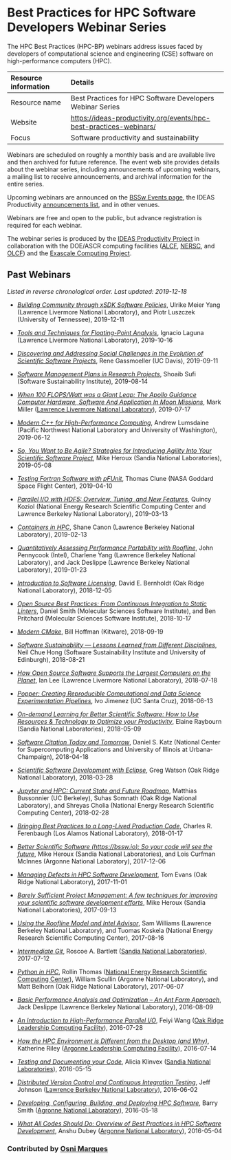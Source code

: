 



# Best Practices for HPC Software Developers Webinar Series

The HPC Best Practices (HPC-BP) webinars address issues faced by
developers of computational science and engineering (CSE) software on
high-performance computers (HPC).

Resource information | Details
:--- | :---
Resource name | Best Practices for HPC Software Developers Webinar Series
Website | https://ideas-productivity.org/events/hpc-best-practices-webinars/
Focus | Software productivity and sustainability

Webinars are scheduled on roughly a monthly basis and are available
live and then archived for future reference. The event web site
provides details about the webinar series, including announcements of
upcoming webinars, a mailing list to receive announcements, and
archival information for the entire series.

Upcoming webinars are announced on the [BSSw Events
page](https://bssw.io/events), the IDEAS Productivity [announcements
list](http://eepurl.com/cQCyJ5), and in other venues.

Webinars are free and open to the public, but advance registration is
required for each webinar.

The webinar series is produced by the [IDEAS Productivity Project](https://ideas-productivity.org/) in collaboration with the DOE/ASCR computing facilities ([ALCF](https://www.alcf.anl.gov/), [NERSC](https://www.nersc.gov/), and [OLCF](https://www.olcf.ornl.gov/)) and the [Exascale Computing Project](https://www.exascaleproject.org/).

## Past Webinars
*Listed in reverse chronological order. Last updated: 2019-12-18*














- [*Building Community through xSDK Software Policies*](https://ideas-productivity.org/events/hpc-best-practices-webinars/#webinar035), Ulrike Meier Yang (Lawrence Livermore National Laboratory),  and Piotr Luszczek (University of Tennessee), 2019-12-11







- [*Tools and Techniques for Floating-Point Analysis*](https://ideas-productivity.org/events/hpc-best-practices-webinars/#webinar034), Ignacio Laguna (Lawrence Livermore National Laboratory), 2019-10-16







- [*Discovering and Addressing Social Challenges in the Evolution of Scientific Software Projects*](https://ideas-productivity.org/events/hpc-best-practices-webinars/#webinar033), Rene Gassmoeller (UC Davis), 2019-09-11







- [*Software Management Plans in Research Projects*](https://ideas-productivity.org/events/hpc-best-practices-webinars/#webinar032), Shoaib Sufi (Software Sustainability Institute), 2019-08-14







- [*When 100 FLOPS/Watt was a Giant Leap: The Apollo Guidance Computer Hardware, Software And Application In Moon Missions*](https://ideas-productivity.org/events/hpc-best-practices-webinars/#webinar031), Mark Miller (<a href="https://www.llnl.gov">Lawrence Livermore National Laboratory</a>), 2019-07-17







- [*Modern C++ for High-Performance Computing*](https://ideas-productivity.org/events/hpc-best-practices-webinars/#webinar030), Andrew Lumsdaine (Pacific Northwest National Laboratory and University of Washington), 2019-06-12







- [*So, You Want to Be Agile? Strategies for Introducing Agility Into Your Scientific Software Project*](https://ideas-productivity.org/events/hpc-best-practices-webinars/#webinar029), Mike Heroux (Sandia National Laboratories), 2019-05-08







- [*Testing Fortran Software with pFUnit*](https://ideas-productivity.org/events/hpc-best-practices-webinars/#webinar028), Thomas Clune (NASA Goddard Space Flight Center), 2019-04-10







- [*Parallel I/O with HDF5: Overview, Tuning, and New Features*](https://ideas-productivity.org/events/hpc-best-practices-webinars/#webinar027), Quincy Koziol (National Energy Research Scientific Computing Center and Lawrence Berkeley National Laboratory), 2019-03-13







- [*Containers in HPC*](https://ideas-productivity.org/events/hpc-best-practices-webinars/#webinar026), Shane Canon (Lawrence Berkeley National Laboratory), 2019-02-13







- [*Quantitatively Assessing Performance Portability with Roofline*](https://ideas-productivity.org/events/hpc-best-practices-webinars/#webinar025), John Pennycook (Intel), Charlene Yang (Lawrence Berkeley National Laboratory),  and Jack Deslippe (Lawrence Berkeley National Laboratory), 2019-01-23







- [*Introduction to Software Licensing*](https://ideas-productivity.org/events/hpc-best-practices-webinars/#webinar024), David E. Bernholdt (Oak Ridge National Laboratory), 2018-12-05







- [*Open Source Best Practices: From Continuous Integration to Static Linters*](https://ideas-productivity.org/events/hpc-best-practices-webinars/#webinar023), Daniel Smith (Molecular Sciences Software Institute),  and Ben Pritchard (Molecular Sciences Software Institute), 2018-10-17







- [*Modern CMake*](https://ideas-productivity.org/events/hpc-best-practices-webinars/#webinar022), Bill Hoffman (Kitware), 2018-09-19







- [*Software Sustainability — Lessons Learned from Different Disciplines*](https://ideas-productivity.org/events/hpc-best-practices-webinars/#webinar021), Neil Chue Hong (Software Sustainability Institute and University of Edinburgh), 2018-08-21







- [*How Open Source Software Supports the Largest Computers on the Planet*](https://ideas-productivity.org/events/hpc-best-practices-webinars/#webinar020), Ian Lee (Lawrence Livermore National Laboratory), 2018-07-18







- [*Popper: Creating Reproducible Computational and Data Science Experimentation Pipelines*](https://ideas-productivity.org/events/hpc-best-practices-webinars/#webinar019), Ivo Jimenez (UC Santa Cruz), 2018-06-13







- [*On-demand Learning for Better Scientific Software: How to Use Resources & Technology to Optimize your Productivity*](https://ideas-productivity.org/events/hpc-best-practices-webinars/#webinar018), Elaine Raybourn (Sandia National Laboratories), 2018-05-09







- [*Software Citation Today and Tomorrow*](https://ideas-productivity.org/events/hpc-best-practices-webinars/#webinar017), Daniel S. Katz (National Center for Supercomputing Applications and University of Illinois at Urbana-Champaign), 2018-04-18







- [*Scientific Software Development with Eclipse*](https://ideas-productivity.org/events/hpc-best-practices-webinars/#webinar015), Greg Watson (Oak Ridge National Laboratory), 2018-03-28







- [*Jupyter and HPC: Current State and Future Roadmap*](https://ideas-productivity.org/events/hpc-best-practices-webinars/#webinar015), Matthias Bussonnier (UC Berkeley), Suhas Somnath (Oak Ridge National Laboratory),  and Shreyas Cholia (National Energy Research Scientific Computing Center), 2018-02-28







- [*Bringing Best Practices to  a Long-Lived Production Code*](https://ideas-productivity.org/events/hpc-best-practices-webinars/#webinar014), Charles R. Ferenbaugh (Los Alamos National Laboratory), 2018-01-17







- [*Better Scientific Software (https://bssw.io): So your code will see the future*](https://ideas-productivity.org/events/hpc-best-practices-webinars/#webinar013), Mike Heroux (Sandia National Laboratories),  and Lois Curfman McInnes (Argonne National Laboratory), 2017-12-06







- [*Managing Defects in HPC Software Development*](https://ideas-productivity.org/events/hpc-best-practices-webinars/#webinar012), Tom Evans (Oak Ridge National Laboratory), 2017-11-01







- [*Barely Sufficient Project Management: A few techniques for improving your scientific software development efforts*](https://ideas-productivity.org/events/hpc-best-practices-webinars/#webinar011), Mike Heroux (Sandia National Laboratories), 2017-09-13







- [*Using the Roofline Model and Intel Advisor*](https://ideas-productivity.org/events/hpc-best-practices-webinars/#webinar010), Sam Williams (Lawrence Berkeley National Laboratory),  and Tuomas Koskela (National Energy Research Scientific Computing Center), 2017-08-16







- [*Intermediate Git*](https://ideas-productivity.org/events/hpc-best-practices-webinars/#webinar009), Roscoe A. Bartlett (<a href="http://www.sandia.gov/">Sandia National Laboratories</a>), 2017-07-12







- [*Python in HPC*](https://ideas-productivity.org/events/hpc-best-practices-webinars/#webinar008), Rollin Thomas (<a href="http://www.nersc.gov/">National Energy Research Scientific Computing Center</a>), William Scullin (Argonne National Laboratory),  and Matt Belhorn (Oak Ridge National Laboratory), 2017-06-07







- [*Basic Performance Analysis and Optimization – An Ant Farm Approach*](https://ideas-productivity.org/events/hpc-best-practices-webinars/#webinar007), Jack Deslippe (Lawrence Berkeley National Laboratory), 2016-08-09







- [*An Introduction to High-Performance Parallel I/O*](https://ideas-productivity.org/events/hpc-best-practices-webinars/#webinar006), Feiyi Wang (<a href="https://www.olcf.ornl.gov/">Oak Ridge Leadership Computing Facility</a>), 2016-07-28







- [*How the HPC Environment is Different from the Desktop (and Why)*](https://ideas-productivity.org/events/hpc-best-practices-webinars/#webinar005), Katherine Riley (<a href="http://www.alcf.anl.gov/">Argonne Leadership Comptuting Facility</a>), 2016-07-14







- [*Testing and Documenting your Code*](https://ideas-productivity.org/events/hpc-best-practices-webinars/#webinar004), Alicia Klinvex (<a href="http://sandia.gov/">Sandia National Laboratories</a>), 2016-05-15







- [*Distributed Version Control and Continuous Integration Testing*](https://ideas-productivity.org/events/hpc-best-practices-webinars/#webinar003), Jeff Johnson (<a href="http://www.lbl.gov/">Lawrence Berkeley National Laboratory</a>), 2016-06-02







- [*Developing, Configuring, Building, and Deploying HPC Software*](https://ideas-productivity.org/events/hpc-best-practices-webinars/#webinar002), Barry Smith (<a href="http://www.anl.gov/">Agronne National Laboratory</a>), 2016-05-18







- [*What All Codes Should Do:  Overview of Best Practices in HPC Software Development*](https://ideas-productivity.org/events/hpc-best-practices-webinars/#webinar001), Anshu Dubey (<a href="http://www.anl.gov/">Argonne National Laboratory</a>), 2016-05-04


### Contributed by [Osni Marques](http://github.com/oamarques "Osni Marques GitHub Profile")

<!---
Publish: yes
Categories: skills
Topics: online learning
Level: 2
Prerequisites: default
Aggregate: none
--->
